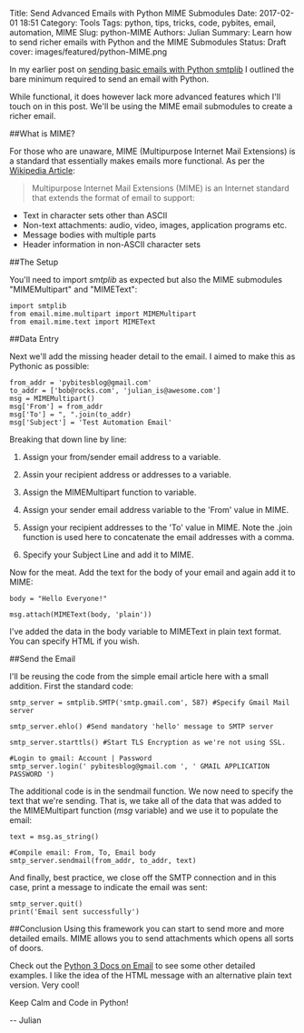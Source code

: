 Title: Send Advanced Emails with Python MIME Submodules
Date: 2017-02-01 18:51
Category: Tools
Tags: python, tips, tricks, code, pybites, email, automation, MIME
Slug: python-MIME
Authors: Julian
Summary: Learn how to send richer emails with Python and the MIME Submodules
Status: Draft
cover: images/featured/python-MIME.png

In my earlier post on [sending basic emails with Python smtplib](http://pybit.es/python-smtplib.html) I outlined the bare minimum required to send an email with Python.

While functional, it does however lack more advanced features which I'll touch on in this post. We'll be using the MIME email submodules to create a richer email.


##What is MIME?

For those who are unaware, MIME (Multipurpose Internet Mail Extensions) is a standard that essentially makes emails more functional. As per the [Wikipedia Article](https://en.wikipedia.org/wiki/MIME):

>Multipurpose Internet Mail Extensions (MIME) is an Internet standard that extends the format of email to support:
- Text in character sets other than ASCII
- Non-text attachments: audio, video, images, application programs etc.
- Message bodies with multiple parts
- Header information in non-ASCII character sets



##The Setup

You'll need to import *smtplib* as expected but also the MIME submodules "MIMEMultipart" and "MIMEText":

~~~~
import smtplib
from email.mime.multipart import MIMEMultipart
from email.mime.text import MIMEText
~~~~


##Data Entry

Next we'll add the missing header detail to the email. I aimed to make this as Pythonic as possible:

~~~~
from_addr = 'pybitesblog@gmail.com'
to_addr = ['bob@rocks.com', 'julian_is@awesome.com']
msg = MIMEMultipart()
msg['From'] = from_addr
msg['To'] = ", ".join(to_addr)
msg['Subject'] = 'Test Automation Email'
~~~~

Breaking that down line by line:

1. Assign your from/sender email address to a variable.

2. Assin your recipient address or addresses to a variable.

3. Assign the MIMEMultipart function to variable.

4. Assign your sender email address variable to the 'From' value in MIME.

5. Assign your recipient addresses to the 'To' value in MIME. Note the .join function is used here to concatenate the email addresses with a comma.

6. Specify your Subject Line and add it to MIME.


Now for the meat. Add the text for the body of your email and again add it to MIME:

~~~~
body = "Hello Everyone!"

msg.attach(MIMEText(body, 'plain'))
~~~~

I've added the data in the body variable to MIMEText in plain text format. You can specify HTML if you wish.


##Send the Email

I'll be reusing the code from the simple email article here with a small addition. First the standard code:

~~~~
smtp_server = smtplib.SMTP('smtp.gmail.com', 587) #Specify Gmail Mail server

smtp_server.ehlo() #Send mandatory 'hello' message to SMTP server

smtp_server.starttls() #Start TLS Encryption as we're not using SSL.

#Login to gmail: Account | Password
smtp_server.login(' pybitesblog@gmail.com ', ' GMAIL APPLICATION PASSWORD ')
~~~~


The additional code is in the sendmail function. We now need to specify the text that we're sending. That is, we take all of the data that was added to the MIMEMultipart function (*msg* variable) and we use it to populate the email:

~~~~
text = msg.as_string()

#Compile email: From, To, Email body
smtp_server.sendmail(from_addr, to_addr, text)
~~~~

And finally, best practice, we close off the SMTP connection and in this case, print a message to indicate the email was sent:

~~~~
smtp_server.quit()
print('Email sent successfully')
~~~~



##Conclusion
Using this framework you can start to send more and more detailed emails. MIME allows you to send attachments which opens all sorts of doors.

Check out the [Python 3 Docs on Email](https://docs.python.org/3/library/email-examples.html) to see some other detailed examples. I like the idea of the HTML message with an alternative plain text version. Very cool!

Keep Calm and Code in Python!

-- Julian

